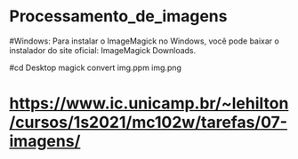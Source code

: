 # Processamento_de_imagens

#Windows:
Para instalar o ImageMagick no Windows, você pode baixar o instalador do site oficial: ImageMagick Downloads.


#cd Desktop
magick convert img.ppm img.png

# https://www.ic.unicamp.br/~lehilton/cursos/1s2021/mc102w/tarefas/07-imagens/

